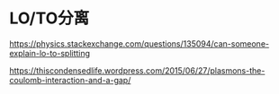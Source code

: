 # LO/TO分离



https://physics.stackexchange.com/questions/135094/can-someone-explain-lo-to-splitting

https://thiscondensedlife.wordpress.com/2015/06/27/plasmons-the-coulomb-interaction-and-a-gap/